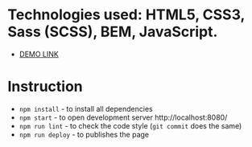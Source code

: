 # Technologies used: HTML5, CSS3, Sass (SCSS), BEM, JavaScript.
- [DEMO LINK](https://beautylabdev.github.io/)

# Instruction
- `npm install` - to install all dependencies
- `npm start` - to open development server http://localhost:8080/
- `npm run lint` - to check the code style (`git commit` does the same)
- `npm run deploy` - to publishes the page
